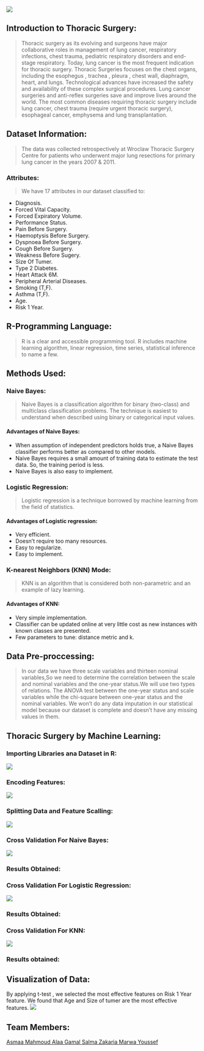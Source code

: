 
![](thoracic.png)
## Introduction to Thoracic Surgery:
>Thoracic surgery as its evolving and surgeons have major collaborative roles in management of lung cancer, respiratory infections, chest trauma, pediatric respiratory disorders and end-stage respiratory. Today, lung cancer is the most frequent indication for thoracic surgery. Thoracic Surgeries focuses on the chest organs, including the esophegus , trachea , pleura , chest wall, diaphragm, heart, and lungs. Technological advances have increased the safety and availability of these complex surgical procedures. Lung cancer surgeries and anti-reflex surgeries save and improve lives around the world. The most common diseases requiring thoracic surgery include lung cancer, chest trauma (require urgent thoracic surgery), esophageal cancer, emphysema and lung transplantation.
## Dataset Information:
>The data was collected retrospectively at Wroclaw Thoracic Surgery Centre for patients who underwent major lung resections for primary lung cancer in the years 2007 & 2011. 
### Attributes: 
>We have 17 attributes in our dataset classified to:
* Diagnosis. 
* Forced Vital Capacity.
* Forced Expiratory Volume.
* Performance Status.
* Pain Before Surgery. 
* Haemoptysis Before Surgery.
* Dyspnoea Before Surgery. 
* Cough Before Surgery. 
* Weakness Before Sugery. 
* Size Of Tumer.
* Type 2 Diabetes. 
* Heart Attack 6M. 
* Peripheral Arterial Diseases.
* Smoking (T,F).
* Asthma (T,F).
* Age.
* Risk 1 Year.

## R-Programming Language:
>R is a clear and accessible programming tool. R includes machine learning algorithm, linear regression, time series, statistical inference to name a few.
## Methods Used:
### Naive Bayes:
>Naive Bayes is a classification algorithm for binary (two-class) and multiclass classification problems. The technique is easiest to understand when described using binary or categorical input values.
#### Advantages of Naive Bayes:
* When assumption of independent predictors holds true, a Naive Bayes
classifier performs better as compared to other models.
* Naive Bayes requires a small amount of training data to estimate the
test data. So, the training period is less.
* Naive Bayes is also easy to implement.


### Logistic Regression:
>Logistic regression is a technique borrowed by machine learning from the
field of statistics.
#### Advantages of Logistic regression:
* Very efficient.
* Doesn’t require too many resources.
* Easy to regularize.
* Easy to implement.
### K-nearest Neighbors (KNN) Mode:
>KNN is an algorithm that is considered both non-parametric and an example of lazy learning.
#### Advantages of KNN:
* Very simple implementation.
* Classifier can be updated online at very little cost as new instances with known classes are presented.
* Few parameters to tune: distance metric and k.
## Data Pre-proccessing:
>In our data we have three scale variables and thirteen nominal variables,So we need to determine the correlation between the scale and nominal variables and the one-year status.We will use two types of relations. The ANOVA test between the one-year status and scale variables while the chi-square between one-year status and the nominal variables.
>We won’t do any data imputation in our statistical model
because our dataset is complete and doesn’t have any missing values in them.
## Thoracic Surgery by Machine Learning:
### Importing Libraries ana Dataset in R:
![](libdataset.PNG)
### Encoding Features:
![](encoding.PNG)

### Splitting Data and Feature Scalling:
![](split.PNG)


### Cross Validation For Naive Bayes:
![](cvnaive.PNG)

### Results Obtained: 

### Cross Validation For Logistic Regression:
![](cvlogistic.PNG)

 ### Results Obtained: 



### Cross Validation For KNN:
![](cvknn.PNG)

### Results obtained: 




## Visualization of Data:
By applying t-test , we selected the most effective features on Risk 1 Year feature. We found that Age and Size of tumer are the most effective features. 
![](visualization.PNG)












## Team Members:
[Asmaa Mahmoud ](https://asmaamahmoud12.github.io/Asmaa-Mahmoud/) 
[Alaa Gamal ](https://alaagamal98.github.io/AlaaGamal/) 
[Salma Zakaria ](https://salmazakariia.github.io/Salma-Zakaria/) 
[Marwa Youssef ](https://marwaayosiif.github.io/MarwaYoussef/) 
